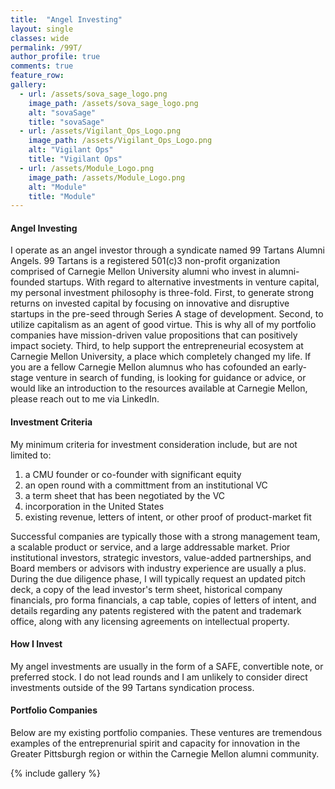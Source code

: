 ```yaml
---
title:  "Angel Investing"
layout: single
classes: wide
permalink: /99T/
author_profile: true
comments: true
feature_row:
gallery:
  - url: /assets/sova_sage_logo.png
    image_path: /assets/sova_sage_logo.png
    alt: "sovaSage"
    title: "sovaSage"
  - url: /assets/Vigilant_Ops_Logo.png
    image_path: /assets/Vigilant_Ops_Logo.png
    alt: "Vigilant Ops"
    title: "Vigilant Ops"
  - url: /assets/Module_Logo.png
    image_path: /assets/Module_Logo.png
    alt: "Module"
    title: "Module"
---
```

#### Angel Investing
I operate as an angel investor through a syndicate named 99 Tartans Alumni Angels. 99 Tartans is a registered 501(c)3 non-profit organization comprised of Carnegie Mellon University alumni who invest in alumni-founded startups. With regard to alternative investments in venture capital, my personal investment philosophy is three-fold. First, to generate strong returns on invested capital by focusing on innovative and disruptive startups in the pre-seed through Series A stage of development. Second, to utilize capitalism as an agent of good virtue. This is why all of my portfolio companies have mission-driven value propositions that can positively impact society. Third, to help support the entrepreneurial ecosystem at Carnegie Mellon University, a place which completely changed my life. If you are a fellow Carnegie Mellon alumnus who has cofounded an early-stage venture in search of funding, is looking for guidance or advice, or would like an introduction to the resources available at Carnegie Mellon, please reach out to me via LinkedIn.

#### Investment Criteria
My minimum criteria for investment consideration include, but are not limited to:
1. a CMU founder or co-founder with significant equity
2. an open round with a committment from an institutional VC
3. a term sheet that has been negotiated by the VC
4. incorporation in the United States
5. existing revenue, letters of intent, or other proof of product-market fit

Successful companies are typically those with a strong management team, a scalable product or service, and a large addressable market. Prior institutional investors, strategic investors, value-added partnerships, and Board members or advisors with industry experience are usually a plus. During the due diligence phase, I will typically request an updated pitch deck, a copy of the lead investor's term sheet, historical company financials, pro forma financials, a cap table, copies of letters of intent, and details regarding any patents registered with the patent and trademark office, along with any licensing agreements on intellectual property.

#### How I Invest
My angel investments are usually in the form of a SAFE, convertible note, or preferred stock. I do not lead rounds and I am unlikely to consider direct investments outside of the 99 Tartans syndication process.

#### Portfolio Companies
Below are my existing portfolio companies. These ventures are tremendous examples of the entreprenurial spirit and capacity for innovation in the Greater Pittsburgh region or within the Carnegie Mellon alumni community.

{% include gallery %}
